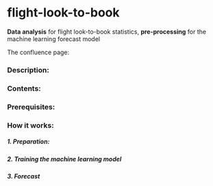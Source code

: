 # flight-look-to-book
**Data analysis** for flight look-to-book statistics, **pre-processing** for the machine learning forecast model

The confluence page: 

### Description:


### Contents:


### Prerequisites:

### How it works:

##### 1. Preparation:

##### 2. Training the machine learning model

##### 3. Forecast

